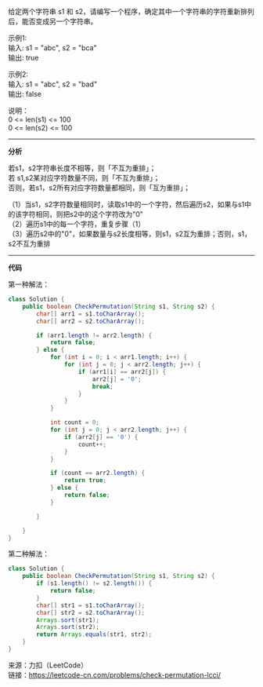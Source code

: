 给定两个字符串 s1 和 s2，请编写一个程序，确定其中一个字符串的字符重新排列后，能否变成另一个字符串。        


示例1:    
输入: s1 = "abc", s2 = "bca"    
输出: true 

示例2:     
输入: s1 = "abc", s2 = "bad"   
输出: false


说明：            
0 <= len(s1) <= 100                       
0 <= len(s2) <= 100         

***
**分析**             
                      
若s1，s2字符串长度不相等，则「不互为重排」；           
若 s1,s2某对应字符数量不同，则「不互为重排」；             
否则，若s1，s2所有对应字符数量都相同，则「互为重排」；             

（1）当s1，s2字符数量相同时，读取s1中的一个字符，然后遍历s2，如果与s1中的该字符相同，则把s2中的这个字符改为"0"            
（2）遍历s1中的每一个字符，重复步骤（1）             
（3）遍历s2中的"0"，如果数量与s2长度相等，则s1，s2互为重排；否则，s1，s2不互为重排

***

**代码**                      

第一种解法：
```java
class Solution {
    public boolean CheckPermutation(String s1, String s2) {
        char[] arr1 = s1.toCharArray();
        char[] arr2 = s2.toCharArray();

        if (arr1.length != arr2.length) {
            return false;            
        } else {
            for (int i = 0; i < arr1.length; i++) {
                for (int j = 0; j < arr2.length; j++) {
                    if (arr1[i] == arr2[j]) {
                        arr2[j] = '0';
                        break;
                    }
                }
            }

            int count = 0;
            for (int j = 0; j < arr2.length; j++) {
                if (arr2[j] == '0') {
                    count++;
                } 
            }

            if (count == arr2.length) {
                return true;
            } else {
                return false;
            }

        }

    }
}
```                     

第二种解法：
```java
class Solution {
    public boolean CheckPermutation(String s1, String s2) {
        if (s1.length() != s2.length()) {
            return false;
        }
        char[] str1 = s1.toCharArray();
        char[] str2 = s2.toCharArray();
        Arrays.sort(str1);
        Arrays.sort(str2);
        return Arrays.equals(str1, str2);
    }
}
``` 

来源：力扣（LeetCode）    
链接：https://leetcode-cn.com/problems/check-permutation-lcci/

